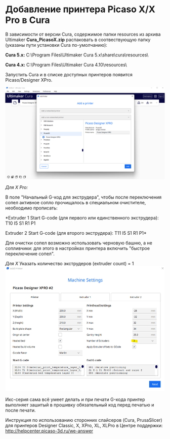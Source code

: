 # Добавление принтера Picaso X/X Pro в Cura

В зависимости от версии Cura, содержимое папки resources из архива Ultimaker **Cura_PicasoX.zip** распаковать в соотвествующую папку (указаны пути установки Cura по-умолчанию):

**Cura 5.x:**
C:\Program Files\Ultimaker Cura 5.x\share\cura\resources\

**Cura 4.x:**
C:\Program Files\Ultimaker Cura 4.10\resources\

Запустить Cura и в списке доступных принтеров появится Picaso/Designer XPro.

![Добавление принтера](./img/cura_select_printer.png)

*Для X Pro:*

В поле "Начальный G-код для экструдера", чтобы после переключения сопел активное сопло прочищалось в специальном очистителе, необходимо прописать:

*Extruder 1 Start G-code (для первого или единственного экструдера):
T10 I5 S1 R1 P1

Extruder 2 Start G-code (для второго экструдера):
T11 I5 S1 R1 P1*



Для очистки сопел возможно использовать черновую башню, а не сопливчики: для этого в настройках принтера включить "быстрое переключение сопел".

*Для X* 
Указать количество экструдеров (extruder count) = 1
![Добавление принтера](./img/cura_extruders_count.png)

Икс-серия сама всё умеет делать и при печати G-кода принтер выполняет зашитый в прошивку обязательный код перед печатью и после печати.


Инструкция по использованию сторонних слайсеров (Cura, PrusaSlicer) для принтеров Designer Classic, X, XPro, XL, XLPro в Центре поддержки: http://helpcenter.picaso-3d.ru/we-answer
